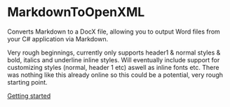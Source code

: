 # MarkdownToOpenXML

Converts Markdown to a DocX file, allowing you to output Word files from your C# application via Markdown.

Very rough beginnings, currently only supports header1 & normal styles & bold, italics and underline inline styles. Will eventually include support for customizing styles (normal, header 1 etc) aswell as inline fonts etc. There was nothing like this already online so this could be a potential, very rough starting point.

[Getting started](https://github.com/dangerdan/MarkdownToOpenXML/wiki/Getting-started)
